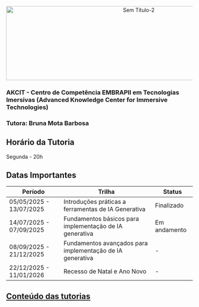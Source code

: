 <div align="center">

<img width="700" height="200" alt="Sem Título-2" src="https://github.com/user-attachments/assets/2711e6a2-2e90-4b83-aef8-23831dbabea6" />

</div>

### AKCIT - Centro de Competência EMBRAPII em Tecnologias Imersivas (Advanced Knowledge Center for Immersive Technologies)
### Tutora: Bruna Mota Barbosa

## Horário da Tutoria

Segunda - 20h

## Datas Importantes

| Período | Trilha | Status |
| --- | --- | --- |
| 05/05/2025 - 13/07/2025 | Introduções práticas a ferramentas de IA Generativa | Finalizado |
| 14/07/2025 - 07/09/2025 | Fundamentos básicos para implementação de IA generativa | Em andamento |
| 08/09/2025 - 21/12/2025 | Fundamentos avançados para implementação de IA generativa | - |
| 22/12/2025 - 11/01/2026  | Recesso de Natal e Ano Novo | - |

## [Conteúdo das tutorias](https://github.com/brunamota/Esp-AKCIT/blob/main/ConteudosDasTutorias.md)

